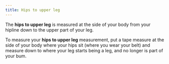 ```yaml
---
title: Hips to upper leg
---
```


The **hips to upper leg** is measured at the side of your body from your hipline down to the upper part of your leg.

To measure your **hips to upper leg** measurement, put a tape measure at the side of your body where your hips sit (where you wear your belt) and measure down to where your leg starts being a leg, and no longer is part of your bum.